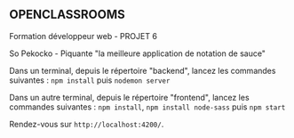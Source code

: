 ## OPENCLASSROOMS
Formation développeur web - PROJET 6

So Pekocko - Piquante "la meilleure application de notation de sauce"

Dans un terminal, depuis le répertoire "backend", lancez les commandes suivantes : `npm install` puis `nodemon server`

Dans un autre terminal, depuis le répertoire "frontend", lancez les commandes suivantes : `npm install`, `npm install node-sass` puis `npm start`

Rendez-vous sur `http://localhost:4200/`.